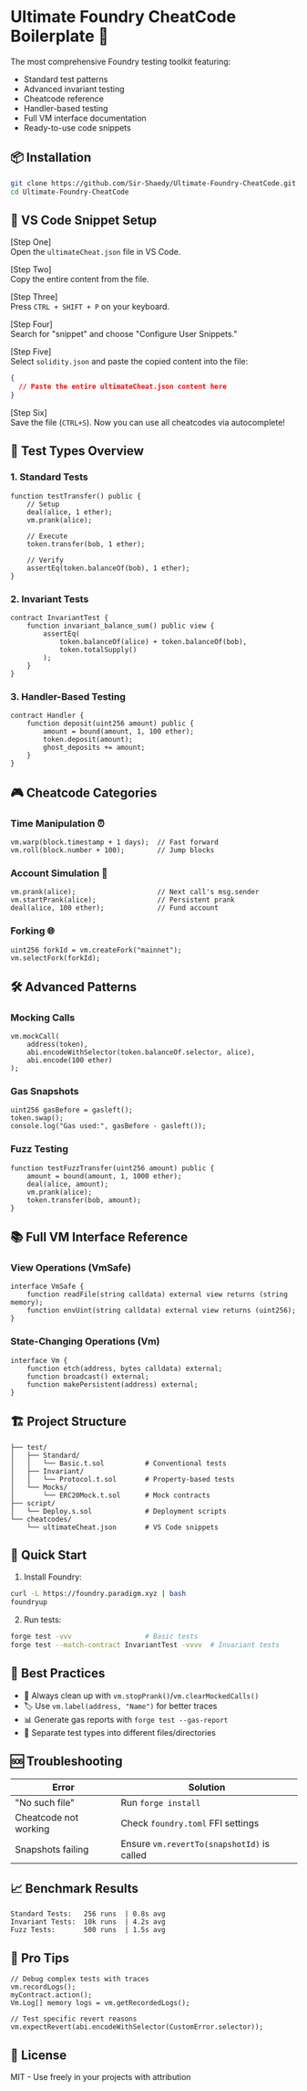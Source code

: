 # Ultimate Foundry CheatCode Boilerplate 🚀

The most comprehensive Foundry testing toolkit featuring:
- Standard test patterns
- Advanced invariant testing
- Cheatcode reference
- Handler-based testing
- Full VM interface documentation
- Ready-to-use code snippets

## 📦 Installation

```bash
git clone https://github.com/Sir-Shaedy/Ultimate-Foundry-CheatCode.git
cd Ultimate-Foundry-CheatCode
```

## 🔌 VS Code Snippet Setup

[Step One]  
Open the `ultimateCheat.json` file in VS Code.

[Step Two]  
Copy the entire content from the file.

[Step Three]  
Press `CTRL + SHIFT + P` on your keyboard.

[Step Four]  
Search for "snippet" and choose "Configure User Snippets."

[Step Five]  
Select `solidity.json` and paste the copied content into the file:

```json
{
  // Paste the entire ultimateCheat.json content here
}
```

[Step Six]  
Save the file (`CTRL+S`). Now you can use all cheatcodes via autocomplete!

## 🧪 Test Types Overview

### 1. Standard Tests
```solidity
function testTransfer() public {
    // Setup
    deal(alice, 1 ether);
    vm.prank(alice);
    
    // Execute
    token.transfer(bob, 1 ether);
    
    // Verify
    assertEq(token.balanceOf(bob), 1 ether);
}
```

### 2. Invariant Tests
```solidity
contract InvariantTest {
    function invariant_balance_sum() public view {
        assertEq(
            token.balanceOf(alice) + token.balanceOf(bob),
            token.totalSupply()
        );
    }
}
```

### 3. Handler-Based Testing
```solidity
contract Handler {
    function deposit(uint256 amount) public {
        amount = bound(amount, 1, 100 ether);
        token.deposit(amount);
        ghost_deposits += amount;
    }
}
```

## 🎮 Cheatcode Categories

### Time Manipulation ⏰
```solidity
vm.warp(block.timestamp + 1 days);  // Fast forward
vm.roll(block.number + 100);        // Jump blocks
```

### Account Simulation 👤
```solidity
vm.prank(alice);                    // Next call's msg.sender
vm.startPrank(alice);               // Persistent prank
deal(alice, 100 ether);             // Fund account
```

### Forking 🌐
```solidity
uint256 forkId = vm.createFork("mainnet");
vm.selectFork(forkId);
```

## 🛠️ Advanced Patterns

### Mocking Calls
```solidity
vm.mockCall(
    address(token),
    abi.encodeWithSelector(token.balanceOf.selector, alice),
    abi.encode(100 ether)
);
```

### Gas Snapshots
```solidity
uint256 gasBefore = gasleft();
token.swap();
console.log("Gas used:", gasBefore - gasleft());
```

### Fuzz Testing
```solidity
function testFuzzTransfer(uint256 amount) public {
    amount = bound(amount, 1, 1000 ether);
    deal(alice, amount);
    vm.prank(alice);
    token.transfer(bob, amount);
}
```

## 📚 Full VM Interface Reference

### View Operations (VmSafe)
```solidity
interface VmSafe {
    function readFile(string calldata) external view returns (string memory);
    function envUint(string calldata) external view returns (uint256);
}
```

### State-Changing Operations (Vm)
```solidity
interface Vm {
    function etch(address, bytes calldata) external;
    function broadcast() external;
    function makePersistent(address) external;
}
```

## 🏗️ Project Structure
```
├── test/
│   ├── Standard/
│   │   └── Basic.t.sol          # Conventional tests
│   ├── Invariant/
│   │   └── Protocol.t.sol       # Property-based tests
│   └── Mocks/
│       └── ERC20Mock.t.sol      # Mock contracts
├── script/
│   └── Deploy.s.sol             # Deployment scripts
└── cheatcodes/                  
    └── ultimateCheat.json       # VS Code snippets
```

## 🚀 Quick Start
1. Install Foundry:
```bash
curl -L https://foundry.paradigm.xyz | bash
foundryup
```

2. Run tests:
```bash
forge test -vvv                  # Basic tests
forge test --match-contract InvariantTest -vvvv  # Invariant tests
```

## 📜 Best Practices
- 🔄 Always clean up with `vm.stopPrank()`/`vm.clearMockedCalls()`
- 🏷️ Use `vm.label(address, "Name")` for better traces
- 📊 Generate gas reports with `forge test --gas-report`
- 🧹 Separate test types into different files/directories

## 🆘 Troubleshooting
| Error | Solution |
|-------|----------|
| "No such file" | Run `forge install` |
| Cheatcode not working | Check `foundry.toml` FFI settings |
| Snapshots failing | Ensure `vm.revertTo(snapshotId)` is called |

## 📈 Benchmark Results
```text
Standard Tests:   256 runs  | 0.8s avg
Invariant Tests:  10k runs  | 4.2s avg
Fuzz Tests:       500 runs  | 1.5s avg
```

## 🌟 Pro Tips
```solidity
// Debug complex tests with traces
vm.recordLogs();
myContract.action();
Vm.Log[] memory logs = vm.getRecordedLogs();

// Test specific revert reasons
vm.expectRevert(abi.encodeWithSelector(CustomError.selector));
```

## 📄 License
MIT - Use freely in your projects with attribution
